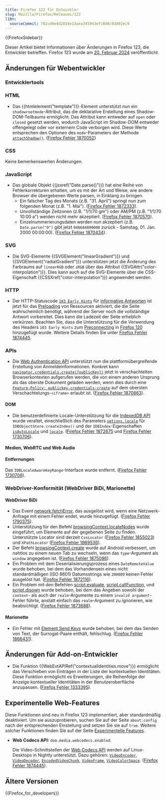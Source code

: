 ```yaml
---
title: Firefox 123 für Entwickler
slug: Mozilla/Firefox/Releases/123
l10n:
  sourceCommit: 702cd9e4d2834e13aea345943efc8d0c03d92ec9
---
```


{{FirefoxSidebar}}

Dieser Artikel bietet Informationen über Änderungen in Firefox 123, die Entwickler betreffen. Firefox 123 wurde am [20. Februar 2024](https://whattrainisitnow.com/release/?version=123) veröffentlicht.

## Änderungen für Webentwickler

### Entwicklertools

### HTML

- Das {{htmlelement("template")}}-Element unterstützt nun ein `shadowrootmode`-Attribut, das die deklarative Erstellung eines Shadow-DOM-Teilbaums ermöglicht. Das Attribut kann entweder auf `open` oder `closed` gesetzt werden, wodurch JavaScript im Shadow-DOM entweder offengelegt oder vor externem Code verborgen wird. Diese Werte entsprechen den Optionen des `mode`-Parameters der Methode [`attachShadow()`](/de/docs/Web/API/Element/attachShadow). ([Firefox Fehler 1870052](https://bugzil.la/1870052))

### CSS

Keine bemerkenswerten Änderungen.

### JavaScript

- Das globale Objekt {{jsxref("Date.parse()")}} hat eine Reihe von Fehlerkorrekturen erhalten, um es mit der Art und Weise, wie andere Browser die übergebenen Werte parsen, in Einklang zu bringen.
  - Ein falscher Tag des Monats (z.B. "31. April") springt nun zum folgenden Monat (z.B. "1. Mai"). ([Firefox Fehler 1872333](https://bugzil.la/1872333)).
  - Unvollständige Zeitzonen (z.B. "1/1/70 gm") oder AM/PM (z.B. "1/1/70 10:00 a") werden nicht mehr akzeptiert. ([Firefox Fehler 1870570](https://bugzil.la/1870570)).
  - Einzelnummerierungsdaten werden nun akzeptiert (z.B. `Date.parse("0")` gibt jetzt `946684800000` zurück - Samstag, 01. Jan. 2000 00:00:00). ([Firefox Fehler 1870434](https://bugzil.la/1870434)).

### SVG

- Die SVG-Elemente {{SVGElement("linearGradient")}} und {{SVGElement("radialGradient")}} unterstützen jetzt die Änderung des Farbraums auf `linearRGB` oder `sRGB` über das Attribut {{SVGAttr("color-interpolation")}}. Dies kann auch auf die SVG-Elemente über die CSS-Eigenschaft {{CSSXref("color-interpolation")}} angewendet werden.

### HTTP

- Der HTTP-Statuscode [`103 Early Hints`](/de/docs/Web/HTTP/Reference/Status/103) für [informative Antworten](/de/docs/Web/HTTP/Reference/Status#informational_responses) ist jetzt für das [Preloading](/de/docs/Web/HTML/Attributes/rel/preload) von Ressourcen aktiviert, die die Seite wahrscheinlich benötigt, während der Server noch die vollständige Antwort vorbereitet.
  Dies kann die Ladezeit der Seite erheblich verkürzen.
  Beachten Sie, dass die Unterstützung für die Verwendung des Headers `103 Early Hints` zum [Preconnecting](/de/docs/Web/HTML/Attributes/rel/preconnect) in [Firefox 120](/de/docs/Mozilla/Firefox/Releases/120#http) hinzugefügt wurde.
  Weitere Details finden Sie unter [Firefox Fehler 1874445](https://bugzil.la/1874445).

### APIs

- Die [Web Authentication API](/de/docs/Web/API/Web_Authentication_API) unterstützt nun die plattformübergreifende Erstellung von Anmeldeinformationen.
  Konkret kann [`navigator.credentials.create({publicKey})`](/de/docs/Web/API/CredentialsContainer/create) jetzt in verschachtelten Browserkontexten aufgerufen werden, die von einem anderen Ursprung als das oberste Dokument geladen werden, wenn dies durch eine [`Feature-Policy: publickey-credentials-create`](/de/docs/Web/HTTP/Reference/Headers/Permissions-Policy/publickey-credentials-create) auf dem obersten Verschachtelungs-`<iframe>` erlaubt ist.
  ([Firefox Fehler 1870863](https://bugzil.la/1870863)).

#### DOM

- Die benutzerdefinierte Locale-Unterstützung für die [IndexedDB API](/de/docs/Web/API/IndexedDB_API) wurde veraltet, einschließlich des Parameters [`options.locale`](/de/docs/Web/API/IDBObjectStore/createIndex#locale) für `IDBObjectStore.createIndex()` und der `IDBIndex`-Eigenschaften [`isAutoLocale`](/de/docs/Web/API/IDBIndex/isAutoLocale) und [`locale`](/de/docs/Web/API/IDBIndex/locale).
  ([Firefox Fehler 1872675](https://bugzil.la/1872675) und [Firefox Fehler 1730706](https://bugzil.la/1730706)).

#### Medien, WebRTC und Web Audio

#### Entfernungen

Das `IDBLocaleAwareKeyRange`-Interface wurde entfernt. ([Firefox Fehler 1730706](https://bugzil.la/1730706)).

### WebDriver-Konformität (WebDriver BiDi, Marionette)

#### WebDriver BiDi

- Das Event [network.fetchError](https://w3c.github.io/webdriver-bidi/#event-network-fetchError), das ausgelöst wird, wenn eine Netzwerk-Anfrage mit einem Fehler endet, wurde hinzugefügt. ([Firefox Fehler 1790375](https://bugzil.la/1790375)).
- Unterstützung für den Befehl [browsingContext.locateNodes](https://w3c.github.io/webdriver-bidi/#commands-browsingcontextlocatenodes) wurde eingeführt, um Elemente auf der gegebenen Seite zu finden. Unterstützte Locator sind derzeit `CssLocator` ([Firefox Fehler 1855023](https://bugzil.la/1855023)) und `XPathLocator` ([Firefox Fehler 1869536](https://bugzil.la/1869536)).
- Der Befehl [browsingContext.create](https://w3c.github.io/webdriver-bidi/#command-browsingContext-create) wurde auf Android verbessert, um nahtlos zu einem neuen Tab zu wechseln, wenn das `type`-Argument als `window` angegeben ist. ([Firefox Fehler 1875086](https://bugzil.la/1875086)).
- Ein Problem mit dem Deserialisierungsprozess eines `DateRemoteValue` wurde behoben, bei dem das Vorhandensein eines nicht standardmäßigen (ISO 8601) Datumsstrings wie `200009` keinen Fehler ausgelöst hat. ([Firefox Fehler 1872116](https://bugzil.la/1872116)).
- Ein Problem mit den Befehlen [script.evaluate](https://w3c.github.io/webdriver-bidi/#command-script-evaluate), [script.callFunction](https://w3c.github.io/webdriver-bidi/#command-script-callFunction), und [script.disown](https://w3c.github.io/webdriver-bidi/#command-script-disown) wurde behoben, bei dem das Angeben sowohl der `context`- als auch der `realm`-Argumente zu einem `invalid argument`-Fehler führte, anstatt einfach das `realm`-Argument zu ignorieren, wie beabsichtigt. ([Firefox Fehler 1873688](https://bugzil.la/1873688)).

#### Marionette

- Ein Fehler mit [Element Send Keys](https://w3c.github.io/webdriver/#element-send-keys) wurde behoben, bei dem das Senden von Text, der Surrogat-Paare enthält, fehlschlug. ([Firefox Fehler 1866431](https://bugzil.la/1866431)).

## Änderungen für Add-on-Entwickler

- Die Funktion {{WebExtAPIRef("contextualIdentities.move")}} ermöglicht das Verschieben von Einträgen in der Liste der kontextuellen Identitäten. Diese Funktion ermöglicht es Erweiterungen, die Reihenfolge der Anzeige kontextueller Identitäten in der Benutzeroberfläche anzupassen. ([Firefox Fehler 1333395](https://bugzil.la/1333395)).

## Experimentelle Web-Features

Diese Funktionen sind neu in Firefox 123 implementiert, aber standardmäßig deaktiviert. Um sie auszuprobieren, suchen Sie auf der Seite `about:config` nach der entsprechenden Einstellung und setzen Sie sie auf `true`. Weitere solcher Funktionen finden Sie auf der Seite [Experimentelle Features](/de/docs/Mozilla/Firefox/Experimental_features).

- **Web Codecs API:** `dom.media.webcodecs.enabled`.

  Die Video-Schnittstellen der [Web Codecs API](/de/docs/Web/API/WebCodecs_API) werden auf Linux-Desktops in Nightly unterstützt.
  Dazu gehören: [`VideoEncoder`](/de/docs/Web/API/VideoEncoder), [`VideoDecoder`](/de/docs/Web/API/VideoDecoder), [`EncodedVideoChunk`](/de/docs/Web/API/EncodedVideoChunk), [`VideoFrame`](/de/docs/Web/API/VideoFrame), [`VideoColorSpace`](/de/docs/Web/API/VideoColorSpace).
  ([Firefox Fehler 1874445](https://bugzil.la/1874445)).

## Ältere Versionen

{{Firefox_for_developers}}
